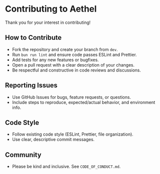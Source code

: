 # Contributing to Aethel

Thank you for your interest in contributing!

## How to Contribute

- Fork the repository and create your branch from `dev`.
- Run `bun run lint` and ensure code passes ESLint and Prettier.
- Add tests for any new features or bugfixes.
- Open a pull request with a clear description of your changes.
- Be respectful and constructive in code reviews and discussions.

## Reporting Issues

- Use GitHub Issues for bugs, feature requests, or questions.
- Include steps to reproduce, expected/actual behavior, and environment info.

## Code Style

- Follow existing code style (ESLint, Prettier, file organization).
- Use clear, descriptive commit messages.

## Community

- Please be kind and inclusive. See `CODE_OF_CONDUCT.md`.
